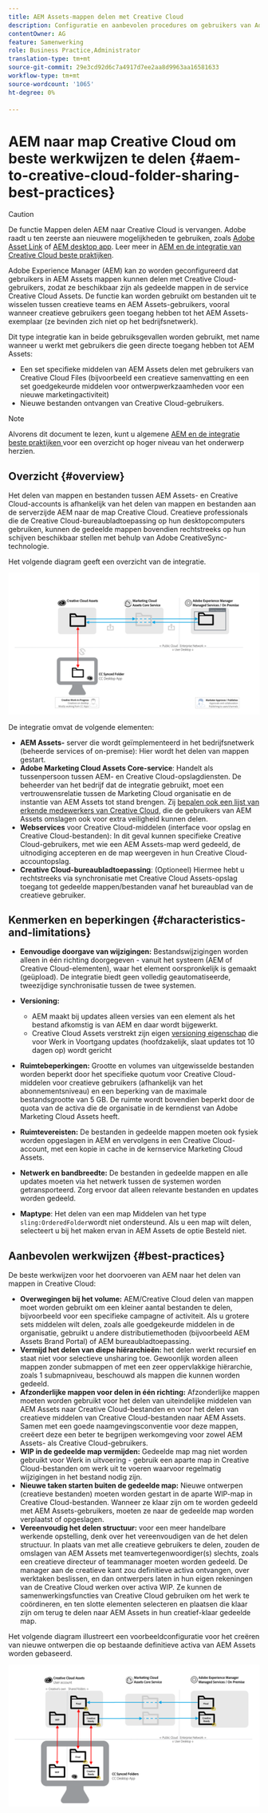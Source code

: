 ```yaml
---
title: AEM Assets-mappen delen met Creative Cloud
description: Configuratie en aanbevolen procedures om gebruikers van Adobe Experience Manager Assets in staat te stellen mappen met middelen uit te wisselen met gebruikers van Adobe Creative Cloud.
contentOwner: AG
feature: Samenwerking
role: Business Practice,Administrator
translation-type: tm+mt
source-git-commit: 29e3cd92d6c7a4917d7ee2aa8d9963aa16581633
workflow-type: tm+mt
source-wordcount: '1065'
ht-degree: 0%

---
```



# AEM naar map Creative Cloud om beste werkwijzen te delen {#aem-to-creative-cloud-folder-sharing-best-practices}

>[!CAUTION]
>
>De functie Mappen delen AEM naar Creative Cloud is vervangen. Adobe raadt u ten zeerste aan nieuwere mogelijkheden te gebruiken, zoals [Adobe Asset Link](https://helpx.adobe.com/enterprise/admin-guide.html/enterprise/using/adobe-asset-link.ug.html) of [AEM desktop app](https://experienceleague.adobe.com/docs/experience-manager-desktop-app/using/using.html). Leer meer in [AEM en de integratie van Creative Cloud beste praktijken](/help/assets/aem-cc-integration-best-practices.md).

Adobe Experience Manager (AEM) kan zo worden geconfigureerd dat gebruikers in AEM Assets mappen kunnen delen met Creative Cloud-gebruikers, zodat ze beschikbaar zijn als gedeelde mappen in de service Creative Cloud Assets. De functie kan worden gebruikt om bestanden uit te wisselen tussen creatieve teams en AEM Assets-gebruikers, vooral wanneer creatieve gebruikers geen toegang hebben tot het AEM Assets-exemplaar (ze bevinden zich niet op het bedrijfsnetwerk).

Dit type integratie kan in beide gebruiksgevallen worden gebruikt, met name wanneer u werkt met gebruikers die geen directe toegang hebben tot AEM Assets:

* Een set specifieke middelen van AEM Assets delen met gebruikers van Creative Cloud Files (bijvoorbeeld een creatieve samenvatting en een set goedgekeurde middelen voor ontwerpwerkzaamheden voor een nieuwe marketingactiviteit)
* Nieuwe bestanden ontvangen van Creative Cloud-gebruikers.

>[!NOTE]
>
>Alvorens dit document te lezen, kunt u algemene [AEM en de integratie beste praktijken ](aem-cc-integration-best-practices.md) voor een overzicht op hoger niveau van het onderwerp herzien.

## Overzicht {#overview}

Het delen van mappen en bestanden tussen AEM Assets- en Creative Cloud-accounts is afhankelijk van het delen van mappen en bestanden aan de serverzijde AEM naar de map Creative Cloud. Creatieve professionals die de Creative Cloud-bureaubladtoepassing op hun desktopcomputers gebruiken, kunnen de gedeelde mappen bovendien rechtstreeks op hun schijven beschikbaar stellen met behulp van Adobe CreativeSync-technologie.

Het volgende diagram geeft een overzicht van de integratie.

![chlimage_1-406](assets/chlimage_1-406.png)

De integratie omvat de volgende elementen:

* **AEM Assets-** server die wordt geïmplementeerd in het bedrijfsnetwerk (beheerde services of on-premise): Hier wordt het delen van mappen gestart.
* **Adobe Marketing Cloud Assets Core-service**: Handelt als tussenpersoon tussen AEM- en Creative Cloud-opslagdiensten. De beheerder van het bedrijf dat de integratie gebruikt, moet een vertrouwensrelatie tussen de Marketing Cloud organisatie en de instantie van AEM Assets tot stand brengen. Zij [bepalen ook een lijst van erkende medewerkers van Creative Cloud](https://experienceleague.adobe.com/docs/core-services/interface/assets/t-admin-add-cc-user.html?lang=en#assets), die de gebruikers van AEM Assets omslagen ook voor extra veiligheid kunnen delen.
* **Webservices**  voor Creative Cloud-middelen (interface voor opslag en Creative Cloud-bestanden): In dit geval kunnen specifieke Creative Cloud-gebruikers, met wie een AEM Assets-map werd gedeeld, de uitnodiging accepteren en de map weergeven in hun Creative Cloud-accountopslag.
* **Creative Cloud-bureaubladtoepassing**: (Optioneel) Hiermee hebt u rechtstreeks via synchronisatie met Creative Cloud Assets-opslag toegang tot gedeelde mappen/bestanden vanaf het bureaublad van de creatieve gebruiker.

## Kenmerken en beperkingen {#characteristics-and-limitations}

* **Eenvoudige doorgave van wijzigingen:** Bestandswijzigingen worden alleen in één richting doorgegeven - vanuit het systeem (AEM of Creative Cloud-elementen), waar het element oorspronkelijk is gemaakt (geüpload). De integratie biedt geen volledig geautomatiseerde, tweezijdige synchronisatie tussen de twee systemen.

* **Versioning:**

   * AEM maakt bij updates alleen versies van een element als het bestand afkomstig is van AEM en daar wordt bijgewerkt.
   * Creative Cloud Assets verstrekt zijn eigen [versioning eigenschap](https://helpx.adobe.com/creative-cloud/help/versioning-faq.html) die voor Werk in Voortgang updates (hoofdzakelijk, slaat updates tot 10 dagen op) wordt gericht

* **Ruimtebeperkingen:** Grootte en volumes van uitgewisselde bestanden worden beperkt door het specifieke quotum voor  [ ](https://helpx.adobe.com/creative-cloud/kb/file-storage-quota.html) Creative Cloud-middelen voor creatieve gebruikers (afhankelijk van het abonnementsniveau) en een beperking van de maximale bestandsgrootte van 5 GB. De ruimte wordt bovendien beperkt door de quota van de activa die de organisatie in de kerndienst van Adobe Marketing Cloud Assets heeft.

* **Ruimtevereisten:** De bestanden in gedeelde mappen moeten ook fysiek worden opgeslagen in AEM en vervolgens in een Creative Cloud-account, met een kopie in cache in de kernservice Marketing Cloud Assets.
* **Netwerk en bandbreedte:** De bestanden in gedeelde mappen en alle updates moeten via het netwerk tussen de systemen worden getransporteerd. Zorg ervoor dat alleen relevante bestanden en updates worden gedeeld.
* **Maptype**: Het delen van een map Middelen van het type  `sling:OrderedFolder`wordt niet ondersteund. Als u een map wilt delen, selecteert u bij het maken ervan in AEM Assets de optie Besteld niet.

## Aanbevolen werkwijzen {#best-practices}

De beste werkwijzen voor het doorvoeren van AEM naar het delen van mappen in Creative Cloud:

* **Overwegingen bij het volume:** AEM/Creative Cloud delen van mappen moet worden gebruikt om een kleiner aantal bestanden te delen, bijvoorbeeld voor een specifieke campagne of activiteit. Als u grotere sets middelen wilt delen, zoals alle goedgekeurde middelen in de organisatie, gebruikt u andere distributiemethoden (bijvoorbeeld AEM Assets Brand Portal) of AEM bureaubladtoepassing.
* **Vermijd het delen van diepe hiërarchieën:** het delen werkt recursief en staat niet voor selectieve unsharing toe. Gewoonlijk worden alleen mappen zonder submappen of met een zeer oppervlakkige hiërarchie, zoals 1 submapniveau, beschouwd als mappen die kunnen worden gedeeld.
* **Afzonderlijke mappen voor delen in één richting:** Afzonderlijke mappen moeten worden gebruikt voor het delen van uiteindelijke middelen van AEM Assets naar Creative Cloud-bestanden en voor het delen van creatieve middelen van Creative Cloud-bestanden naar AEM Assets. Samen met een goede naamgevingsconventie voor deze mappen, creëert deze een beter te begrijpen werkomgeving voor zowel AEM Assets- als Creative Cloud-gebruikers.
* **WIP in de gedeelde map vermijden:** Gedeelde map mag niet worden gebruikt voor Werk in uitvoering - gebruik een aparte map in Creative Cloud-bestanden om werk uit te voeren waarvoor regelmatig wijzigingen in het bestand nodig zijn.
* **Nieuwe taken starten buiten de gedeelde map:** Nieuwe ontwerpen (creatieve bestanden) moeten worden gestart in de aparte WIP-map in Creative Cloud-bestanden. Wanneer ze klaar zijn om te worden gedeeld met AEM Assets-gebruikers, moeten ze naar de gedeelde map worden verplaatst of opgeslagen.
* **Vereenvoudig het delen structuur:** voor een meer handelbare werkende opstelling, denk over het vereenvoudigen van de het delen structuur. In plaats van met alle creatieve gebruikers te delen, zouden de omslagen van AEM Assets met teamvertegenwoordiger(s) slechts, zoals een creatieve directeur of teammanager moeten worden gedeeld. De manager aan de creatieve kant zou definitieve activa ontvangen, over werktaken beslissen, en dan ontwerpers laten in hun eigen rekeningen van de Creative Cloud werken over activa WIP. Ze kunnen de samenwerkingsfuncties van Creative Cloud gebruiken om het werk te coördineren, en ten slotte elementen selecteren en plaatsen die klaar zijn om terug te delen naar AEM Assets in hun creatief-klaar gedeelde map.

Het volgende diagram illustreert een voorbeeldconfiguratie voor het creëren van nieuwe ontwerpen die op bestaande definitieve activa van AEM Assets worden gebaseerd.

![chlimage_1-407](assets/chlimage_1-407.png)
